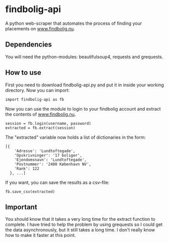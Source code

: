 # findbolig-api
A python web-scraper that automates the process of finding your placements on www.findbolig.nu. 

## Dependencies

You will need the python-modules: beautifulsoup4, requests and grequests.

## How to use

First you need to download findbolig-api.py and put it in inside your working directory. Now you can import:

    import findbolig-api as fb
  
Now you can use the module to login to your findbolig account and extract the contents of www.findbolig.nu.

    session = fb.login(username, password)
    extracted = fb.extract(session)
    
The "extracted" variable now holds a list of dictionaries in the form:

    [{
        'Adresse': 'Lundtoftegade', 
        'Opskrivninger': '17 boliger', 
        'Ejendomsnavn': 'Lundtoftegade', 
        'Postnummer': '2400 København NV', 
        'Rank': 122
      }, ...]

If you want, you can save the results as a csv-file:
    
    fb.save_csv(extracted)

## Important
You should know that it takes a very long time for the extract function to complete. I have tried to help the problem by using grequests so I could get the data asynchronously, but it still takes a long time. I don't really know how to make it faster at this point.
